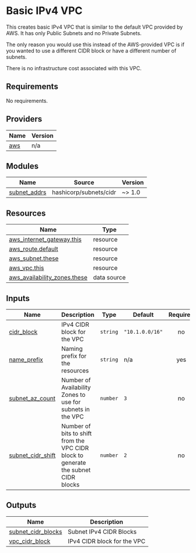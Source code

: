 # Basic IPv4 VPC

This creates basic IPv4 VPC that is similar to the default VPC provided by AWS. It has only Public Subnets and no Private Subnets.

The only reason you would use this instead of the AWS-provided VPC is if you wanted to use a different CIDR block or have a different number of subnets.

There is no infrastructure cost associated with this VPC.


<!-- BEGIN_TF_DOCS -->
## Requirements

No requirements.

## Providers

| Name | Version |
|------|---------|
| <a name="provider_aws"></a> [aws](#provider\_aws) | n/a |

## Modules

| Name | Source | Version |
|------|--------|---------|
| <a name="module_subnet_addrs"></a> [subnet\_addrs](#module\_subnet\_addrs) | hashicorp/subnets/cidr | ~> 1.0 |

## Resources

| Name | Type |
|------|------|
| [aws_internet_gateway.this](https://registry.terraform.io/providers/hashicorp/aws/latest/docs/resources/internet_gateway) | resource |
| [aws_route.default](https://registry.terraform.io/providers/hashicorp/aws/latest/docs/resources/route) | resource |
| [aws_subnet.these](https://registry.terraform.io/providers/hashicorp/aws/latest/docs/resources/subnet) | resource |
| [aws_vpc.this](https://registry.terraform.io/providers/hashicorp/aws/latest/docs/resources/vpc) | resource |
| [aws_availability_zones.these](https://registry.terraform.io/providers/hashicorp/aws/latest/docs/data-sources/availability_zones) | data source |

## Inputs

| Name | Description | Type | Default | Required |
|------|-------------|------|---------|:--------:|
| <a name="input_cidr_block"></a> [cidr\_block](#input\_cidr\_block) | IPv4 CIDR block for the VPC | `string` | `"10.1.0.0/16"` | no |
| <a name="input_name_prefix"></a> [name\_prefix](#input\_name\_prefix) | Naming prefix for the resources | `string` | n/a | yes |
| <a name="input_subnet_az_count"></a> [subnet\_az\_count](#input\_subnet\_az\_count) | Number of Availability Zones to use for subnets in the VPC | `number` | `3` | no |
| <a name="input_subnet_cidr_shift"></a> [subnet\_cidr\_shift](#input\_subnet\_cidr\_shift) | Number of bits to shift from the VPC CIDR block to generate the subnet CIDR blocks | `number` | `2` | no |

## Outputs

| Name | Description |
|------|-------------|
| <a name="output_subnet_cidr_blocks"></a> [subnet\_cidr\_blocks](#output\_subnet\_cidr\_blocks) | Subnet IPv4 CIDR Blocks |
| <a name="output_vpc_cidr_block"></a> [vpc\_cidr\_block](#output\_vpc\_cidr\_block) | IPv4 CIDR block for the VPC |
<!-- END_TF_DOCS -->